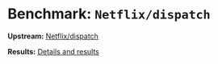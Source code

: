 # Benchmark: `Netflix/dispatch`

**Upstream:** [Netflix/dispatch](https://github.com/Netflix/dispatch)

**Results:** [Details and results](https://depot.dev/benchmark/dispatch)
